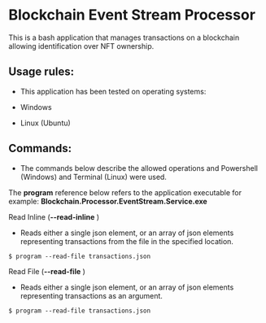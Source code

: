 # Blockchain Event Stream Processor

This is a bash application that manages transactions on a blockchain allowing identification over NFT ownership.

## Usage rules:

- This application has been tested on operating systems:

- Windows
- Linux (Ubuntu)

## Commands:
- The commands below describe the allowed operations and Powershell (Windows) and Terminal (Linux) were used.

The **program** reference below refers to the application executable for example: **Blockchain.Processor.EventStream.Service.exe**

Read Inline (**--read-inline** <json>)
- Reads either a single json element, or an array of json elements representing transactions from the file in the specified location.

```
$ program --read-file transactions.json
```
  
Read File (**--read-file** <file-path>)
- Reads either a single json element, or an array of json elements representing transactions as an argument.
  
```
$ program --read-file transactions.json
```
